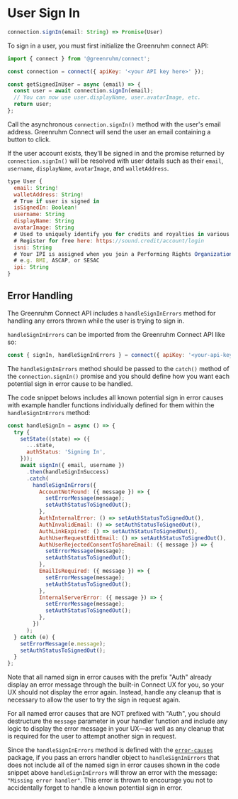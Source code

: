 # User Sign In

```js
connection.signIn(email: String) => Promise(User)
```

To sign in a user, you must first initialize the Greenruhm connect API:

```js
import { connect } from '@greenruhm/connect';

const connection = connect({ apiKey: '<your API key here>' });

const getSignedInUser = async (email) => {
  const user = await connection.signIn(email);
  // You can now use user.displayName, user.avatarImage, etc.
  return user;
};
```

Call the asynchronous `connection.signIn()` method with the user's email address. Greenruhm Connect will send the user an email containing a button to click.

If the user account exists, they'll be signed in and the promise returned by `connection.signIn()` will be resolved with user details such as their `email`, `username`, `displayName`, `avatarImage`, and `walletAddress`.

```js
type User {
  email: String!
  walletAddress: String!
  # True if user is signed in
  isSignedIn: Boolean!
  username: String
  displayName: String
  avatarImage: String
  # Used to uniquely identify you for credits and royalties in various systems.
  # Register for free here: https://sound.credit/account/login
  isni: String
  # Your IPI is assigned when you join a Performing Rights Organization (PRO).
  # e.g. BMI, ASCAP, or SESAC
  ipi: String
}
```

## Error Handling

The Greenruhm Connect API includes a `handleSignInErrors` method for handling any errors thrown while the user is trying to sign in.

`handleSignInErrors` can be imported from the Greenruhm Connect API like so:

```js
const { signIn, handleSignInErrors } = connect({ apiKey: '<your-api-key>' });
```

The `handleSignInErrors` method should be passed to the `catch()` method of the `connection.signIn()` promise and you should define how you want each potential sign in error cause to be handled.

The code snippet belows includes all known potential sign in error causes with example handler functions individually defined for them within the `handleSignInErrors` method:

```js
const handleSignIn = async () => {
  try {
    setState((state) => ({
      ...state,
      authStatus: 'Signing In',
    }));
    await signIn({ email, username })
      .then(handleSignInSuccess)
      .catch(
        handleSignInErrors({
          AccountNotFound: ({ message }) => {
            setErrorMessage(message);
            setAuthStatusToSignedOut();
          },
          AuthInternalError: () => setAuthStatusToSignedOut(),
          AuthInvalidEmail: () => setAuthStatusToSignedOut(),
          AuthLinkExpired: () => setAuthStatusToSignedOut(),
          AuthUserRequestEditEmail: () => setAuthStatusToSignedOut(),
          AuthUserRejectedConsentToShareEmail: ({ message }) => {
            setErrorMessage(message);
            setAuthStatusToSignedOut();
          },
          EmailIsRequired: ({ message }) => {
            setErrorMessage(message);
            setAuthStatusToSignedOut();
          },
          InternalServerError: ({ message }) => {
            setErrorMessage(message);
            setAuthStatusToSignedOut();
          },
        })
      );
  } catch (e) {
    setErrorMessage(e.message);
    setAuthStatusToSignedOut();
  }
};
```

Note that all named sign in error causes with the prefix "Auth" already display an error message through the built-in Connect UX for you, so your UX should not display the error again. Instead, handle any cleanup that is necessary to allow the user to try the sign in request again.

For all named error causes that are NOT prefixed with "Auth", you should destructure the `message` parameter in your handler function and include any logic to display the error message in your UX—as well as any cleanup that is required for the user to attempt another sign in request.

Since the `handleSignInErrors` method is defined with the [`error-causes`](https://github.com/paralleldrive/error-causes) package, if you pass an errors handler object to `handleSignInErrors` that does not include all of the named sign in error causes shown in the code snippet above `handleSignInErrors` will throw an error with the message: `"Missing error handler"`. This error is thrown to encourage you not to accidentally forget to handle a known potential sign in error.
